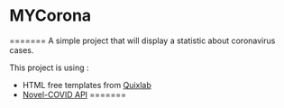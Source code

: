 # MYCorona
=======
A simple project that will display a statistic about coronavirus cases.

This project is using :
* HTML free templates from [Quixlab](https://quixlab.com/)
* [Novel-COVID API](https://github.com/NovelCOVID/API)
=======
